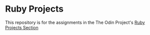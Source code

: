 # Ruby Projects

This repository is for the assignments in the The Odin Project's [Ruby Projects Section](https://www.theodinproject.com/paths/full-stack-ruby-on-rails/courses/ruby)
